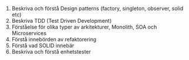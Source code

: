 1. Beskriva och förstå Design patterns (factory, singleton, observer, solid etc)
2. Beskriva TDD (Test Driven Development)
3. Förståelse för olika typer av arkitekturer, Monolith, SOA och Microservices
4. Förstå innebörden av refaktorering
5. Förstå vad SOLID innebär
6. Beskriva och förstå enhetstester